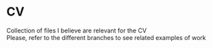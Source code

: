 # CV
Collection of files I believe are relevant for the CV\
Please, refer to the different branches to see related examples of work
